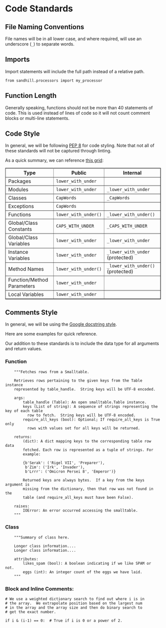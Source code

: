 Code Standards
==============

File Naming Conventions
-----------------------
File names will be in all lower case, and where required, will use an underscore (`_`) to 
separate words.

Imports
-------
Import statements will include the full path instead of a relative path.
```
from sandhill.processors import my_processor
```

Function Length
----------------
Generally speaking, functions should not be more than 40 statements of code. 
This is used instead of lines of code so it will not count comment blocks 
or multi-line statements. 

Code Style
-----------
In general, we will be following [PEP 8](https://www.python.org/dev/peps/pep-0008) for code styling.
Note that not all of these standards will not be captured through linting. 

As a quick summary, we can reference [this grid](https://github.com/google/styleguide/blob/gh-pages/pyguide.md#3164-guidelines-derived-from-guidos-recommendations): 

<table rules="all" border="1" summary="Guidelines from Guido's Recommendations"
       cellspacing="2" cellpadding="2">

  <tr>
    <th>Type</th>
    <th>Public</th>
    <th>Internal</th>
  </tr>

  <tr>
    <td>Packages</td>
    <td><code>lower_with_under</code></td>
    <td></td>
  </tr>

  <tr>
    <td>Modules</td>
    <td><code>lower_with_under</code></td>
    <td><code>_lower_with_under</code></td>
  </tr>

  <tr>
    <td>Classes</td>
    <td><code>CapWords</code></td>
    <td><code>_CapWords</code></td>
  </tr>

  <tr>
    <td>Exceptions</td>
    <td><code>CapWords</code></td>
    <td></td>
  </tr>

  <tr>
    <td>Functions</td>
    <td><code>lower_with_under()</code></td>
    <td><code>_lower_with_under()</code></td>
  </tr>

  <tr>
    <td>Global/Class Constants</td>
    <td><code>CAPS_WITH_UNDER</code></td>
    <td><code>_CAPS_WITH_UNDER</code></td>
  </tr>

  <tr>
    <td>Global/Class Variables</td>
    <td><code>lower_with_under</code></td>
    <td><code>_lower_with_under</code></td>
  </tr>

  <tr>
    <td>Instance Variables</td>
    <td><code>lower_with_under</code></td>
    <td><code>_lower_with_under</code> (protected)</td>
  </tr>

  <tr>
    <td>Method Names</td>
    <td><code>lower_with_under()</code></td>
    <td><code>_lower_with_under()</code> (protected)</td>
  </tr>

  <tr>
    <td>Function/Method Parameters</td>
    <td><code>lower_with_under</code></td>
    <td></td>
  </tr>

  <tr>
    <td>Local Variables</td>
    <td><code>lower_with_under</code></td>
    <td></td>
  </tr>

</table>


Comments Style
--------------
In general, we will be using the [Google docstring style](https://github.com/google/styleguide/blob/gh-pages/pyguide.md#38-comments-and-docstrings). 

Here are some examples for quick reference.

Our addition to these standards is to include the data type for all arguments and 
return values.

### Function
```
    """Fetches rows from a Smalltable.

    Retrieves rows pertaining to the given keys from the Table instance
    represented by table_handle.  String keys will be UTF-8 encoded.

    args:
        table_handle (Table): An open smalltable.Table instance.
        keys (List of string): A sequence of strings representing the key of each table
          row to fetch.  String keys will be UTF-8 encoded.
        require_all_keys (bool): Optional; If require_all_keys is True only
          rows with values set for all keys will be returned.

    returns:
        (dict): A dict mapping keys to the corresponding table row data
        fetched. Each row is represented as a tuple of strings. For
        example:

        {b'Serak': ('Rigel VII', 'Preparer'),
         b'Zim': ('Irk', 'Invader'),
         b'Lrrr': ('Omicron Persei 8', 'Emperor')}

        Returned keys are always bytes.  If a key from the keys argument is
        missing from the dictionary, then that row was not found in the
        table (and require_all_keys must have been False).

    raises:
        IOError: An error occurred accessing the smalltable.
    """
```

### Class
```
    """Summary of class here.

    Longer class information....
    Longer class information....

    attributes:
        likes_spam (bool): A boolean indicating if we like SPAM or not.
        eggs (int): An integer count of the eggs we have laid.
    """
```

### Block and Inline Comments:
```
# We use a weighted dictionary search to find out where i is in
# the array.  We extrapolate position based on the largest num
# in the array and the array size and then do binary search to
# get the exact number.

if i & (i-1) == 0:  # True if i is 0 or a power of 2.
```
